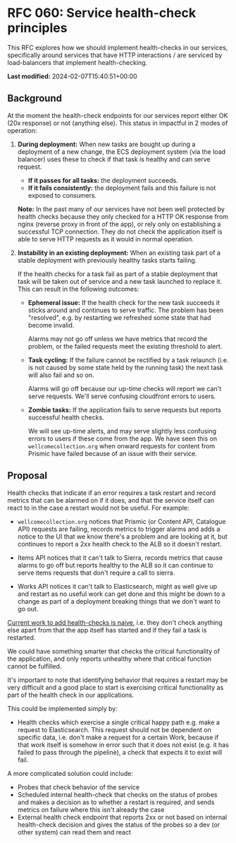 # RFC 060: Service health-check principles

This RFC explores how we should implement health-checks in our services, specifically around services that have HTTP interactions / are serviced by load-balancers that implement health-checking.

**Last modified:** 2024-02-07T15:40:51+00:00

## Background

At the moment the health-check endpoints for our services report either OK (20x response) or not (anything else). This status in impactful in 2 modes of operation:

1. **During deployment:** When new tasks are bought up during a deployment of a new change, the ECS deployment system (via the load balancer) uses these to check if that task is healthy and can serve request.

    - **If it passes for all tasks:** the deployment succeeds.
    - **If it fails consistently:** the deployment fails and this failure is not exposed to consumers.

    **Note:** In the past many of our services have not been well protected by health checks because they only checked for a HTTP OK response from nginx (reverse proxy in front of the app), or rely only on establishing a successful TCP connection. They do not check the application itself is able to serve HTTP requests as it would in normal operation.

2. **Instability in an existing deployment:** When an existing task part of a stable deployment with previously healthy tasks starts failing.

    If the health checks for a task fail as part of a stable deployment that task will be taken out of service and a new task launched to replace it. This can result in the following outcomes:

      - **Ephemeral issue:** If the health check for the new task succeeds it sticks around and continues to serve traffic. The problem has been "resolved", e.g. by restarting we refreshed some state that had become invalid.
        
        Alarms may not go off unless we have metrics that record the problem, or the failed requests meet the existing threshold to alert.

      - **Task cycling:** If the failure cannot be rectified by a task relaunch (i.e. is not caused by some state held by the running task) the next task will also fail and so on. 
      
        Alarms will go off because our up-time checks will report we can't serve requests. We'll serve confusing cloudfront errors to users.

      - **Zombie tasks:** If the application fails to serve requests but reports successful health checks.
      
        We will see up-time alerts, and may serve slightly less confusing errors to users if these come from the app. We have seen this on `wellcomecollection.org` when onward requests for content from Prismic have failed because of an issue with their service.
  

## Proposal

Health checks that indicate if an error requires a task restart and record metrics that can be alarmed on if it does, and that the service itself can react to in the case a restart would not be useful. For example:

- `wellcomecollection.org` notices that Prismic (or Content API, Catalogue API) requests are failing, records metrics to trigger alarms and adds a notice to the UI that we know there's a problem and are looking at it, but continues to report a 2xx health check to the ALB so it doesn't restart.

- Items API notices that it can't talk to Sierra, records metrics that cause alarms to go off but reports healthy to the ALB so it can continue to serve items requests that don't require a call to sierra.

- Works API notices it can't talk to Elasticsearch, might as well give up and restart as no useful work can get done and this might be down to a change as part of a deployment breaking things that we don't want to go out.

[Current work to add health-checks is naive](https://github.com/wellcomecollection/wellcomecollection.org/issues/10545), i.e. they don't check anything else apart from that the app itself has started and if they fail a task is restarted. 

We could have something smarter that checks the critical functionality of the application, and only reports unhealthy where that critical function cannot be fulfilled. 

It's important to note that identifying behavior that requires a restart may be very difficult and a good place to start is exercising critical functionality as part of the health check in our applications.

This could be implemented simply by:

- Health checks which exercise a single critical happy path e.g. make a request to Elasticsearch. This request should not be dependent on specific data, i.e. don't make a request for a certain Work, because if that work itself is somehow in error such that it does not exist (e.g. it has failed to pass through the pipeline), a check that expects it to exist will fail.

A more complicated solution could include:

- Probes that check behavior of the service
- Scheduled internal health-check that checks on the status of probes and makes a decision as to whether a restart is required, and sends metrics on failure where this isn't already the case
- External health check endpoint that reports 2xx or not based on internal health-check decision and gives the status of the probes so a dev (or other system) can read them and react
